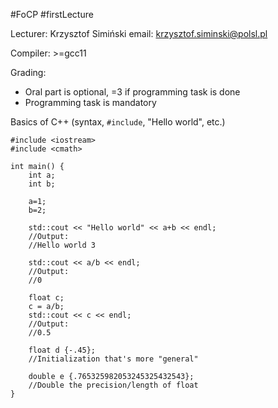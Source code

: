 #FoCP #firstLecture 

Lecturer: Krzysztof Simiński
email: krzysztof.siminski@polsl.pl

Compiler: >=gcc11

Grading:
- Oral part is optional, =3 if programming task is done
- Programming task is mandatory

Basics of C++ (syntax, `#include`, "Hello world", etc.)

```
#include <iostream>
#include <cmath>

int main() {
	int a;
	int b;

	a=1;
	b=2;

	std::cout << "Hello world" << a+b << endl;
	//Output:
	//Hello world 3

	std::cout << a/b << endl;
	//Output:
	//0

	float c;
	c = a/b;
	std::cout << c << endl;
	//Output:
	//0.5

	float d {-.45};
	//Initialization that's more "general"

	double e {.765325982053245325432543};
	//Double the precision/length of float
}
```